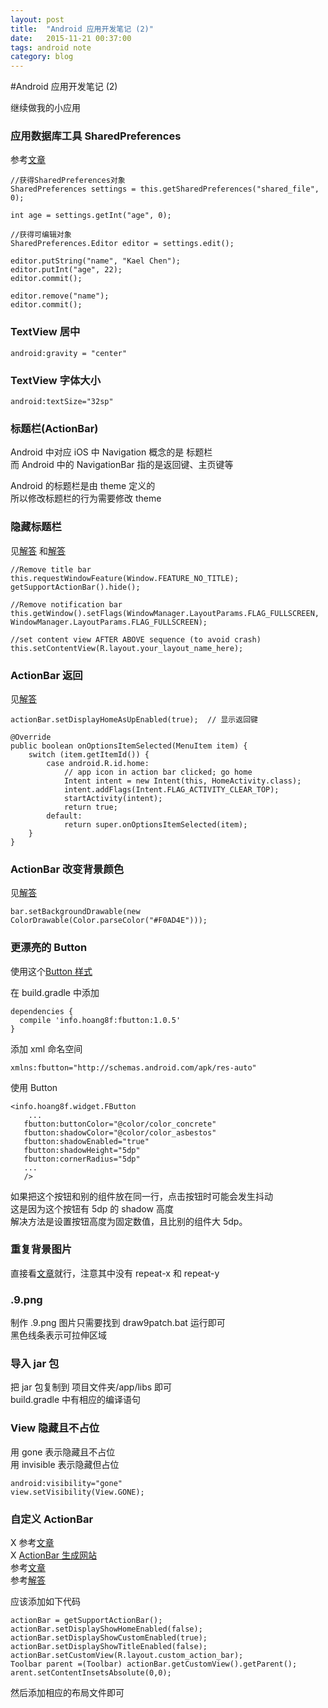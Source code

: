 ```yaml
---
layout: post
title:  "Android 应用开发笔记 (2)"
date:   2015-11-21 00:37:00
tags: android note
category: blog
---
```


#Android 应用开发笔记 (2)

继续做我的小应用

### 应用数据库工具 SharedPreferences

参考[文章](http://www.cnblogs.com/devinzhang/archive/2012/01/12/2320868.html)  

    //获得SharedPreferences对象
    SharedPreferences settings = this.getSharedPreferences("shared_file", 0);

    int age = settings.getInt("age", 0);

    //获得可编辑对象
    SharedPreferences.Editor editor = settings.edit();

    editor.putString("name", "Kael Chen");
    editor.putInt("age", 22);
    editor.commit();

    editor.remove("name");  
    editor.commit();  

### TextView 居中

    android:gravity = "center"

### TextView 字体大小

    android:textSize="32sp"

### 标题栏(ActionBar)

Android 中对应 iOS 中 Navigation 概念的是 标题栏  
而 Android 中的 NavigationBar 指的是返回键、主页键等  

Android 的标题栏是由 theme 定义的  
所以修改标题栏的行为需要修改 theme  

### 隐藏标题栏

见[解答](http://stackoverflow.com/questions/2591036/how-to-hide-the-title-bar-for-an-activity-in-xml-with-existing-custom-theme)
和[解答](http://stackoverflow.com/questions/30746109/how-to-remove-title-bar-from-activity-extending-actionbaractivity-or-appcompatac)

    //Remove title bar
    this.requestWindowFeature(Window.FEATURE_NO_TITLE);
    getSupportActionBar().hide();

    //Remove notification bar
    this.getWindow().setFlags(WindowManager.LayoutParams.FLAG_FULLSCREEN, WindowManager.LayoutParams.FLAG_FULLSCREEN);

    //set content view AFTER ABOVE sequence (to avoid crash)
    this.setContentView(R.layout.your_layout_name_here);

### ActionBar 返回

见[解答](http://stackoverflow.com/questions/15686555/display-back-button-on-action-bar)

    actionBar.setDisplayHomeAsUpEnabled(true);  // 显示返回键

    @Override
    public boolean onOptionsItemSelected(MenuItem item) {
        switch (item.getItemId()) {
            case android.R.id.home:
                // app icon in action bar clicked; go home
                Intent intent = new Intent(this, HomeActivity.class);
                intent.addFlags(Intent.FLAG_ACTIVITY_CLEAR_TOP);
                startActivity(intent);
                return true;
            default:
                return super.onOptionsItemSelected(item);
        }
    }

### ActionBar 改变背景颜色

见[解答](http://stackoverflow.com/questions/8024706/how-do-i-change-the-background-color-of-the-actionbar-of-an-actionbaractivity-us)

    bar.setBackgroundDrawable(new ColorDrawable(Color.parseColor("#F0AD4E")));

### 更漂亮的 Button

使用这个[Button 样式](https://github.com/hoang8f/android-flat-button)  

在 build.gradle 中添加

    dependencies {
      compile 'info.hoang8f:fbutton:1.0.5'
    }

添加 xml 命名空间

    xmlns:fbutton="http://schemas.android.com/apk/res-auto"

使用 Button

    <info.hoang8f.widget.FButton
        ...
       fbutton:buttonColor="@color/color_concrete"
       fbutton:shadowColor="@color/color_asbestos"
       fbutton:shadowEnabled="true"
       fbutton:shadowHeight="5dp"
       fbutton:cornerRadius="5dp"
       ...
       />

如果把这个按钮和别的组件放在同一行，点击按钮时可能会发生抖动  
这是因为这个按钮有 5dp 的 shadow 高度  
解决方法是设置按钮高度为固定数值，且比别的组件大 5dp。

### 重复背景图片

直接看[文章](http://www.oschina.net/question/54100_34027)就行，注意其中没有 repeat-x 和 repeat-y

### .9.png

制作 .9.png 图片只需要找到 draw9patch.bat 运行即可  
黑色线条表示可拉伸区域  

### 导入 jar 包

把 jar 包复制到 项目文件夹/app/libs 即可  
build.gradle 中有相应的编译语句  

### View 隐藏且不占位

用 gone 表示隐藏且不占位  
用 invisible 表示隐藏但占位

    android:visibility="gone"
    view.setVisibility(View.GONE);

### 自定义 ActionBar

X  参考[文章](http://blog.csdn.net/xy_nyle/article/details/18970211)  
X  [ActionBar 生成网站](http://jgilfelt.github.io/android-actionbarstylegenerator/)  
参考[文章](http://blog.csdn.net/dreamintheworld/article/details/39314121)  
参考[解答](http://stackoverflow.com/questions/27354812/android-remove-left-margin-from-actionbars-custom-layout)  

应该添加如下代码

    actionBar = getSupportActionBar();
    actionBar.setDisplayShowHomeEnabled(false);
    actionBar.setDisplayShowCustomEnabled(true);
    actionBar.setDisplayShowTitleEnabled(false);
    actionBar.setCustomView(R.layout.custom_action_bar);
    Toolbar parent =(Toolbar) actionBar.getCustomView().getParent();
    arent.setContentInsetsAbsolute(0,0);

然后添加相应的布局文件即可
